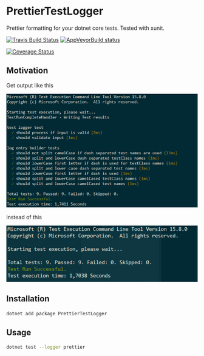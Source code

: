 # PrettierTestLogger

Prettier formatting for your dotnet core tests. Tested with xunit.

[![Travis Build Status](https://travis-ci.org/saintedlama/prettiertestlogger.svg?branch=master)](https://travis-ci.org/saintedlama/prettiertestlogger)
[![AppVeyorBuild status](https://ci.appveyor.com/api/projects/status/usdph5kv93bw83jw?svg=true)](https://ci.appveyor.com/project/saintedlama/prettiertestlogger)

[![Coverage Status](https://coveralls.io/repos/github/saintedlama/prettiertestlogger/badge.svg?branch=master)](https://coveralls.io/github/saintedlama/prettiertestlogger?branch=master)

## Motivation

Get output like this

![With PrettierTestLogger](https://raw.githubusercontent.com/saintedlama/prettiertestlogger/master/assets/prettier_test_logger.png)

instead of this

![Without PrettierTestLogger](https://raw.githubusercontent.com/saintedlama/prettiertestlogger/master/assets/no_prettier_test_logger.png)

## Installation

```bash
dotnet add package PrettierTestLogger
```

## Usage

```bash
dotnet test --logger prettier
```
